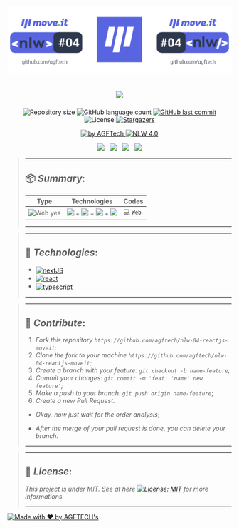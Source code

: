 <h1 align="center">
<img alt="move.it" title="move.it" src="https://github.com/agftech/nlw-04-reactjs-moveit/blob/main/.github/custom-nlw-04-move-it.svg" width="625px" />
</h1>

<h2 align="center">
<img src="https://img.shields.io/badge/Project developed during the -NLW 4.0 ReactJS TRAIL by 🚀 Rocketseat-5965E0?style=for-the-badge"/>
</h2>

<p align="center">	
  <img alt="Repository size" src="https://img.shields.io/github/repo-size/agftech/nlw-04-reactjs-moveit?color=5965EE">
  <img alt="GitHub language count" src="https://img.shields.io/github/languages/count/agftech/nlw-04-reactjs-moveit?color=5965EE">
  <a href="https://github.com/agftech/nlw-04-reactjs-moveit/commits/master">
    <img alt="GitHub last commit" src="https://img.shields.io/github/last-commit/agftech/nlw-04-reactjs-moveit?color=5965EE">
  </a> 
  <img alt="License" src="https://img.shields.io/badge/license-MIT-5965E0">
  <a href="https://github.com/agftech/nlw-04-reactjs-moveit/stargazers">
    <img alt="Stargazers" src="https://img.shields.io/github/stars/agftech/nlw-04-reactjs-moveit?color=5965E0&logo=github">
  </a>
</p>

<p align="Center">
  <a href="https://github.com/agftech" target="_blank">
  <img alt="by AGFTech" src="https://img.shields.io/badge/made%20by-AGFTECH's-5965E0">
  </a>
  <a aria-label="Completed" href="https://nextlevelweek.com/episodios/react/1/edicao/4">
   <img alt="NLW 4.0" src="https://img.shields.io/badge/ NLW 4.0 ReactJS Trail-Move.It-5965E0">
  </a>
</p>

<p align="center">
  <a href="#package-summary"><img src="https://img.shields.io/badge/Summary-2E384D?style=for-the-badge"/></a>&nbsp;&nbsp;
  <a href="#rocket-technologies"><img src="https://img.shields.io/badge/Technologies-2E384D?style=for-the-badge"/></a>&nbsp;&nbsp;
  <a href="#handshake-contribute"><img src="https://img.shields.io/badge/contribute-2E384D?style=for-the-badge"/></a>&nbsp;&nbsp;
  <a href="#memo-license"><img src="https://img.shields.io/badge/License-2E384D?style=for-the-badge"/></a>
</p>

> ---
>
> ## :package: _**Summary**_:
>
> | Type  | Technologies                                                                                         | Codes
> | --------- | ---------------------------------------------------------------------------------------------------- | -----------------------
> | <img src="https://img.shields.io/badge/Web%3F-yes-2E384D?" alt="Web yes" /> | [<img src="https://img.shields.io/badge/CSS-1572B6?logo=css3"/>](http://www.w3.org/TR/css3-roadmap/) + [<img src="https://img.shields.io/badge/NextJS-000000?logo=next.js"/>](https://nextjs.org/) + [<img src="https://img.shields.io/badge/ReactJS-000000?logo=react"/>](https://reactjs.org/) + [<img src="https://img.shields.io/badge/TypeScript-007ACC?color=FFFFFF&logo=typescript"/>](https://www.typescriptlang.org/) | :computer: [`Web`](https://github.com/agftech/nlw-04-reactjs-moveit)
>
> ---

> ---
>
> ## :rocket: _**Technologies**_:
> - <a href="https://nextjs.org/"><img alt="nextJS" align="center" src="https://img.shields.io/badge/-NextJS-gray.svg?color=6A788D&style=for-the-badge" /></a> 
> - <a href="https://reactjs.org/"><img alt="react" align="center" src="https://img.shields.io/badge/-reactJS-gray.svg?color=6A788D&style=for-the-badge" /></a>
> - <a href="https://www.typescriptlang.org/"><img alt="typescript" align="center" src="https://img.shields.io/badge/-typescript-gray.svg?color=6A788D&style=for-the-badge" /></a>
>
> ---

> ---
> ## :handshake: _**Contribute**_:
> 1. *Fork this repository `https://github.com/agftech/nlw-04-reactjs-moveit`;*
> 2. *Clone the fork to your machine `https://github.com/agftech/nlw-04-reactjs-moveit`;*
> 3. *Create a branch with your feature: `git checkout -b name-feature`;*
> 4. *Commit your changes: `git commit -m 'feat: 'name' new feature'`;*
> 5. *Make a push to your branch: `git push origin name-feature`*;
> 6. *Create a new Pull Request.*
>
> - *Okay, now just wait for the order analysis*;
>
> - *After the merge of your pull request is done, you can delete your branch.*
>
> ---

> ---
>
> ## :memo: _**License**_:
>
> *This project is under MIT. See at here [![License: MIT](https://img.shields.io/badge/License-MIT-5965E0.svg)](https://opensource.org/licenses/MIT)  for more informations.*
>
> ---

<a href="https://github.com/agftech" target="_blank">
    <img alt="Made with ♥ by AGFTECH's" src="https://img.shields.io/badge/Made with ♥ by -AGFTECH's-5965E0">
</a>